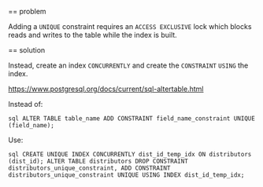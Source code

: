 == problem

Adding a ``UNIQUE`` constraint requires an ``ACCESS EXCLUSIVE`` lock which blocks reads and writes to the table while the index is built.


== solution

Instead, create an index ``CONCURRENTLY`` and create the ``CONSTRAINT`` ``USING`` the index.

https://www.postgresql.org/docs/current/sql-altertable.html

Instead of:

``sql
ALTER TABLE table_name ADD CONSTRAINT field_name_constraint UNIQUE (field_name);
``

Use:

``sql
CREATE UNIQUE INDEX CONCURRENTLY dist_id_temp_idx ON distributors (dist_id);
ALTER TABLE distributors
    DROP CONSTRAINT distributors_unique_constraint,
    ADD CONSTRAINT distributors_unique_constraint UNIQUE USING INDEX dist_id_temp_idx;
``
